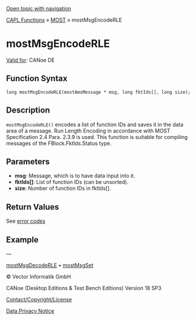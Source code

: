 [Open topic with navigation](../../../../../CANoeDEFamily.htm#Topics/CAPLFunctions/MOST/Functions/CAPLfunctionMOSTMsgEncodeRLE.md)

[CAPL Functions](../../CAPLfunctions.md) » [MOST](../CAPLfunctionsMOSTOverview.md) » mostMsgEncodeRLE

# mostMsgEncodeRLE

[Valid for](../../../Shared/FeatureAvailability.md): CANoe DE

## Function Syntax

```plaintext
long mostMsgEncodeRLE(mostAmsMessage * msg, long fktIds[], long size);
```

## Description

`mostMsgEncodeRLE()` encodes a list of function IDs and saves it in the data area of a message. Run Length Encoding in accordance with MOST Specification 2.4 Para. 2.3.9 is used. This function is suitable for compiling messages of the FBlock.FktIds.Status type.

## Parameters

- **msg**: Message, which is to have data input into it.
- **fktIds[]**: List of function IDs (can be unsorted).
- **size**: Number of function IDs in fktIds[].

## Return Values

See [error codes](../CAPLfunctionsMOSTErrorCodes.md)

## Example

—

[mostMsgDecodeRLE](CAPLfunctionMOSTMsgDecodeRLE.md) • [mostMsgSet](CAPLfunctionMOSTMsgSet.md)

© Vector Informatik GmbH

CANoe (Desktop Editions & Test Bench Editions) Version 18 SP3

[Contact/Copyright/License](../../../Shared/ContactCopyrightLicense.md)

[Data Privacy Notice](https://www.vector.com/int/en/company/get-info/privacy-policy/)